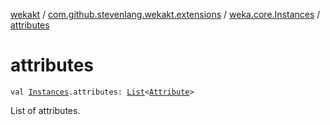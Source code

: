 [wekakt](../../index.md) / [com.github.stevenlang.wekakt.extensions](../index.md) / [weka.core.Instances](index.md) / [attributes](./attributes.md)

# attributes

`val `[`Instances`](http://weka.sourceforge.net/doc.stable/weka/core/Instances.html)`.attributes: `[`List`](https://kotlinlang.org/api/latest/jvm/stdlib/kotlin.collections/-list/index.html)`<`[`Attribute`](http://weka.sourceforge.net/doc.stable/weka/core/Attribute.html)`>`

List of attributes.

